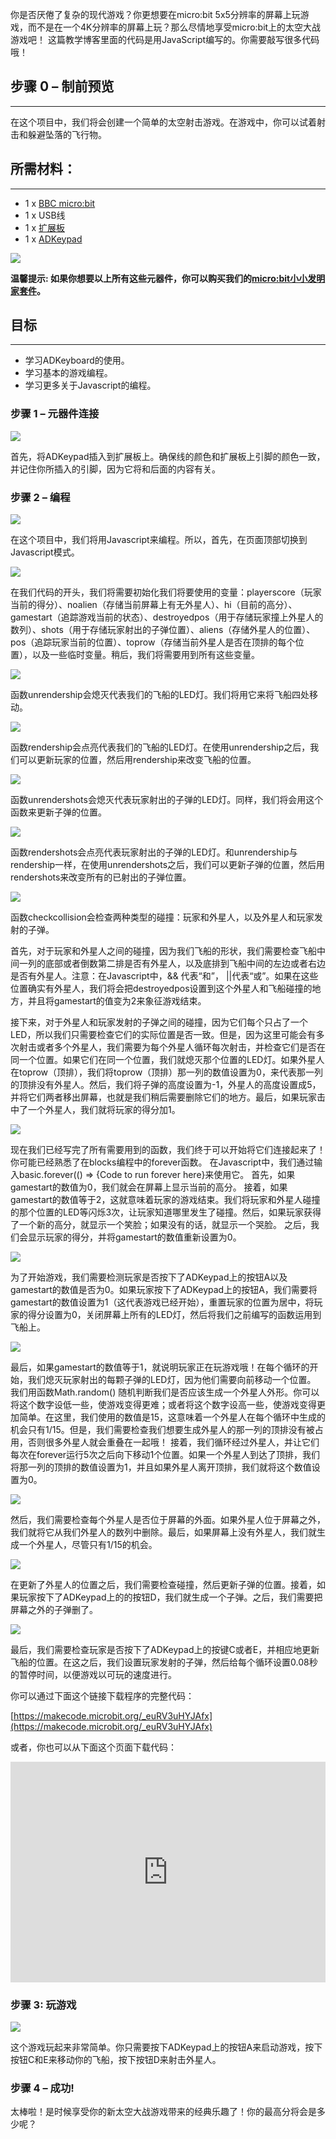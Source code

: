 你是否厌倦了复杂的现代游戏？你更想要在micro:bit 5x5分辨率的屏幕上玩游戏，而不是在一个4K分辨率的屏幕上玩？那么尽情地享受micro:bit上的太空大战游戏吧！ 这篇教学博客里面的代码是用JavaScript编写的。你需要敲写很多代码哦！


## 步骤 0 – 制前预览  
---

在这个项目中，我们将会创建一个简单的太空射击游戏。在游戏中，你可以试着射击和躲避坠落的飞行物。


## 所需材料：  
---

- 1 x [BBC micro:bit](http://www.elecfreaks.com/estore/micro-bit-board.html)
- 1 x USB线
- 1 x [扩展板](http://www.elecfreaks.com/estore/elecfreaks-micro-bit-breakout-board.html)
- 1 x [ADKeypad](http://www.elecfreaks.com/estore/octopus-adkeypad.html)

![](http://www.elecfreaks.com/estore/download/spaceshooter-1.jpg)

**温馨提示: 如果你想要以上所有这些元器件，你可以购买我们的[micro:bit小小发明家套件](https://item.taobao.com/item.htm?spm=a230r.7195193.1997079397.9.z3IMPf&id=564707672256&abbucket=5)。**


## 目标  
---

- 学习ADKeyboard的使用。
- 学习基本的游戏编程。
- 学习更多关于Javascript的编程。


### 步骤 1 – 元器件连接  

![](http://www.elecfreaks.com/estore/download/spaceshooter-2.jpg)

首先，将ADKeypad插入到扩展板上。确保线的颜色和扩展板上引脚的颜色一致，并记住你所插入的引脚，因为它将和后面的内容有关。


### 步骤 2 – 编程  

![](http://www.elecfreaks.com/estore/download/spaceshooter-5.png)

在这个项目中，我们将用Javascript来编程。所以，首先，在页面顶部切换到Javascript模式。

![](http://www.elecfreaks.com/estore/download/spaceshooter-6.png)

在我们代码的开头，我们将需要初始化我们将要使用的变量：playerscore（玩家当前的得分）、noalien（存储当前屏幕上有无外星人）、hi（目前的高分）、gamestart（追踪游戏当前的状态）、destroyedpos（用于存储玩家撞上外星人的数列）、shots（用于存储玩家射出的子弹位置）、aliens（存储外星人的位置）、pos（追踪玩家当前的位置）、toprow（存储当前外星人是否在顶排的每个位置），以及一些临时变量。稍后，我们将需要用到所有这些变量。

![](http://www.elecfreaks.com/estore/download/spaceshooter-7.png)

函数unrendership会熄灭代表我们的飞船的LED灯。我们将用它来将飞船四处移动。

![](http://www.elecfreaks.com/estore/download/spaceshooter-8.png)

函数rendership会点亮代表我们的飞船的LED灯。在使用unrendership之后，我们可以更新玩家的位置，然后用rendership来改变飞船的位置。 

![](http://www.elecfreaks.com/estore/download/spaceshooter-9.png)

函数unrendershots会熄灭代表玩家射出的子弹的LED灯。同样，我们将会用这个函数来更新子弹的位置。 

![](http://www.elecfreaks.com/estore/download/spaceshooter-10.png)

函数rendershots会点亮代表玩家射出的子弹的LED灯。和unrendership与rendership一样，在使用unrendershots之后，我们可以更新子弹的位置，然后用rendershots来改变所有的已射出的子弹位置。

![](http://www.elecfreaks.com/estore/download/spaceshooter-11.png)

函数checkcollision会检查两种类型的碰撞：玩家和外星人，以及外星人和玩家发射的子弹。

首先，对于玩家和外星人之间的碰撞，因为我们飞船的形状，我们需要检查飞船中间一列的底部或者倒数第二排是否有外星人，以及底排到飞船中间的左边或者右边是否有外星人。注意：在Javascript中，&& 代表“和”， ||代表“或”。如果在这些位置确实有外星人，我们将会把destroyedpos设置到这个外星人和飞船碰撞的地方，并且将gamestart的值变为2来象征游戏结束。

接下来，对于外星人和玩家发射的子弹之间的碰撞，因为它们每个只占了一个LED，所以我们只需要检查它们的实际位置是否一致。但是，因为这里可能会有多次射击或者多个外星人，我们需要为每个外星人循环每次射击，并检查它们是否在同一个位置。如果它们在同一个位置，我们就熄灭那个位置的LED灯。如果外星人在toprow（顶排），我们将toprow（顶排）那一列的数值设置为0，来代表那一列的顶排没有外星人。然后，我们将子弹的高度设置为-1，外星人的高度设置成5，并将它们两者移出屏幕，也就是我们稍后需要删除它们的地方。最后，如果玩家击中了一个外星人，我们就将玩家的得分加1。

![](http://www.elecfreaks.com/estore/download/spaceshooter-12.png)

现在我们已经写完了所有需要用到的函数，我们终于可以开始将它们连接起来了！你可能已经熟悉了在blocks编程中的forever函数。
在Javascript中，我们通过输入basic.forever(() => {Code to run forever here}来使用它。
首先，如果gamestart的数值为0，我们就会在屏幕上显示当前的高分。
接着，如果gamestart的数值等于2，这就意味着玩家的游戏结束。我们将玩家和外星人碰撞的那个位置的LED等闪烁3次，让玩家知道哪里发生了碰撞。然后，如果玩家获得了一个新的高分，就显示一个笑脸；如果没有的话，就显示一个哭脸。 
之后，我们会显示玩家的得分，并将gamestart的数值重新设置为0。

![](http://www.elecfreaks.com/estore/download/spaceshooter-13.png)

为了开始游戏，我们需要检测玩家是否按下了ADKeypad上的按钮A以及gamestart的数值是否为0。如果玩家按下了ADKeypad上的按钮A，我们需要将gamestart的数值设置为1（这代表游戏已经开始），重置玩家的位置为居中，将玩家的得分设置为0，关闭屏幕上所有的LED灯，然后将我们之前编写的函数运用到飞船上。

![](http://www.elecfreaks.com/estore/download/spaceshooter-14.png)

最后，如果gamestart的数值等于1，就说明玩家正在玩游戏哦！在每个循环的开始，我们熄灭玩家射出的每颗子弹的LED灯，因为他们需要向前移动一个位置。 我们用函数Math.random() 随机判断我们是否应该生成一个外星人外形。你可以将这个数字设低一些，使游戏变得更难；或者将这个数字设高一些，使游戏变得更加简单。在这里，我们使用的数值是15，这意味着一个外星人在每个循环中生成的机会只有1/15。但是，我们需要检查我们想要生成外星人的那一列的顶排没有被占用，否则很多外星人就会重叠在一起哦！ 接着，我们循环经过外星人，并让它们每次在forever运行5次之后向下移动1个位置。如果一个外星人到达了顶排，我们将那一列的顶排的数值设置为1，并且如果外星人离开顶排，我们就将这个数值设置为0。

![](http://www.elecfreaks.com/estore/download/spaceshooter-15.png)

然后，我们需要检查每个外星人是否位于屏幕的外面。如果外星人位于屏幕之外，我们就将它从我们外星人的数列中删除。最后，如果屏幕上没有外星人，我们就生成一个外星人，尽管只有1/15的机会。

![](http://www.elecfreaks.com/estore/download/spaceshooter-16.png)

在更新了外星人的位置之后，我们需要检查碰撞，然后更新子弹的位置。接着，如果玩家按下了ADKeypad上的的按钮D，我们就生成一个子弹。之后，我们需要把屏幕之外的子弹删了。

![](http://www.elecfreaks.com/estore/download/spaceshooter-17.png)

最后，我们需要检查玩家是否按下了ADKeypad上的按键C或者E，并相应地更新飞船的位置。在这之后，我们设置玩家发射的子弹，然后给每个循环设置0.08秒的暂停时间，以便游戏以可玩的速度进行。

你可以通过下面这个链接下载程序的完整代码：

[https://makecode.microbit.org/_euRV3uHYJAfx](https://makecode.microbit.org/_euRV3uHYJAfx)

或者，你也可以从下面这个页面下载代码：

<div style="position:relative;height:0;padding-bottom:70%;overflow:hidden;"><iframe style="position:absolute;top:0;left:0;width:100%;height:100%;" src="https://makecode.microbit.org/#pub:88941-65098-41980-28805" frameborder="0" sandbox="allow-popups allow-forms allow-scripts allow-same-origin"></iframe></div>


### 步骤 3: 玩游戏 

![](http://www.elecfreaks.com/estore/download/spaceshooter-18.jpg)

这个游戏玩起来非常简单。你只需要按下ADKeypad上的按钮A来启动游戏，按下按钮C和E来移动你的飞船，按下按钮D来射击外星人。


### 步骤 4 – 成功!  

太棒啦！是时候享受你的新太空大战游戏带来的经典乐趣了！你的最高分将会是多少呢？